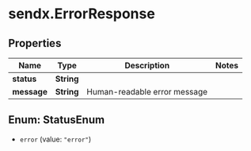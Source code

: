 # sendx.ErrorResponse

## Properties

Name | Type | Description | Notes
------------ | ------------- | ------------- | -------------
**status** | **String** |  | 
**message** | **String** | Human-readable error message | 



## Enum: StatusEnum


* `error` (value: `"error"`)




